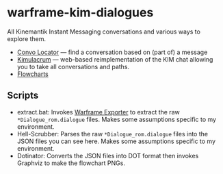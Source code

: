 # warframe-kim-dialogues

All Kinemantik Instant Messaging conversations and various ways to explore them.

- [Convo Locator](https://kim.browse.wf/convo-locator.html) — find a conversation based on (part of) a message
- [Kimulacrum](https://kim.browse.wf/kimulacrum.html) — web-based reimplementation of the KIM chat allowing you to take all conversations and paths.
- [Flowcharts](flowcharts)

## Scripts

- extract.bat: Invokes [Warframe Exporter](https://github.com/Puxtril/Warframe-Exporter) to extract the raw `*Dialogue_rom.dialogue` files. Makes some assumptions specific to my environment.
- Hell-Scrubber: Parses the raw `*Dialogue_rom.dialogue` files into the JSON files you can see here. Makes some assumptions specific to my environment.
- Dotinator: Converts the JSON files into DOT format then invokes Graphviz to make the flowchart PNGs.
